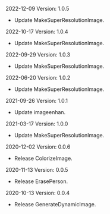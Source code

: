 2022-12-09 Version: 1.0.5
- Update MakeSuperResolutionImage.

2022-10-17 Version: 1.0.4
- Update MakeSuperResolutionImage.

2022-09-29 Version: 1.0.3
- Update MakeSuperResolutionImage.

2022-06-20 Version: 1.0.2
- Update MakeSuperResolutionImage.

2021-09-26 Version: 1.0.1
- Update imageenhan.

2021-03-17 Version: 1.0.0
- Update MakeSuperResolutionImage.

2020-12-02 Version: 0.0.6
- Release ColorizeImage.

2020-11-13 Version: 0.0.5
- Release ErasePerson.

2020-10-13 Version: 0.0.4
- Release GenerateDynamicImage.


